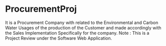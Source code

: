 # ProcurementProj
It is a Procurement Company with related to the Environmental and Carbon Water Usages of the production of the Customer and made accordingly with the Sales Implementation Specifically for the company. Note : This is a Project Review under the Software Web Application.
